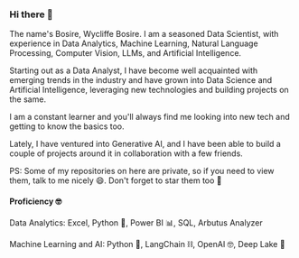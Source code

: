 ### Hi there 👋

The name's Bosire, Wycliffe Bosire. I am a seasoned Data Scientist, with experience in Data Analytics, Machine Learning, Natural Language Processing, Computer Vision, LLMs, and Artificial Intelligence. 

Starting out as a Data Analyst, I have become well acquainted with emerging trends in the industry and have grown into Data Science and Artificial Intelligence, leveraging new technologies 
and building projects on the same.

I am a constant learner and you'll always find me looking into new tech and getting to know the basics too.

Lately, I have ventured into Generative AI, and I have been able to build a couple of projects around it in collaboration with a few friends.

PS: Some of my repositories on here are private, so if you need to view them, talk to me nicely 😄. Don't forget to star them too 🌟

#### Proficiency 🤓

Data Analytics: Excel, Python 🐍, Power BI 📊, SQL, Arbutus Analyzer

Machine Learning and AI: Python 🐍, LangChain ⛓️, OpenAI 🤓, Deep Lake 🏬


